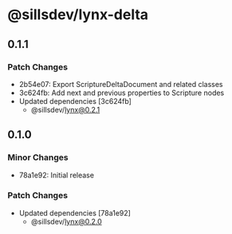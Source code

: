 # @sillsdev/lynx-delta

## 0.1.1

### Patch Changes

- 2b54e07: Export ScriptureDeltaDocument and related classes
- 3c624fb: Add next and previous properties to Scripture nodes
- Updated dependencies [3c624fb]
  - @sillsdev/lynx@0.2.1

## 0.1.0

### Minor Changes

- 78a1e92: Initial release

### Patch Changes

- Updated dependencies [78a1e92]
  - @sillsdev/lynx@0.2.0
